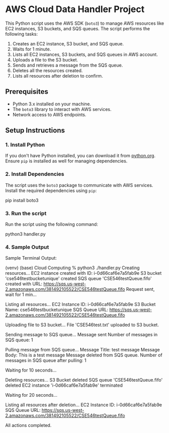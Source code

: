 # AWS Cloud Data Handler Project

This Python script uses the AWS SDK (`boto3`) to manage AWS resources like EC2 instances, S3 buckets, and SQS queues. The script performs the following tasks:

1. Creates an EC2 instance, S3 bucket, and SQS queue.
2. Waits for 1 minute.
3. Lists all EC2 instances, S3 buckets, and SQS queues in AWS account.
4. Uploads a file to the S3 bucket.
5. Sends and retrieves a message from the SQS queue.
6. Deletes all the resources created.
7. Lists all resources after deletion to confirm.

## Prerequisites

- Python 3.x installed on your machine.
- The `boto3` library to interact with AWS services.
- Network access to AWS endpoints.


## Setup Instructions


### 1. Install Python

If you don't have Python installed, you can download it from [python.org](https://www.python.org/downloads/). Ensure `pip` is installed as well for managing dependencies.

### 2. Install Dependencies

The script uses the `boto3` package to communicate with AWS services. Install the required dependencies using `pip`:

pip install boto3


### 3. Run the script 

Run the script using the following command:

python3 handler.py


### 4. Sample Output

Sample Terminal Output:

(venv) (base) Cloud Computing % python3 ./handler.py
Creating resources...
EC2 instance created with ID: i-0d66caf6e7a5fab9e
S3 bucket 'cse546testbucketunique' created
SQS queue 'CSE546testQueue.fifo' created with URL: https://sqs.us-west-2.amazonaws.com/381492105522/CSE546testQueue.fifo
Request sent, wait for 1 min...

Listing all resources...
EC2 Instance ID: i-0d66caf6e7a5fab9e
S3 Bucket Name: cse546testbucketunique
SQS Queue URL: https://sqs.us-west-2.amazonaws.com/381492105522/CSE546testQueue.fifo

Uploading file to S3 bucket...
File 'CSE546test.txt' uploaded to S3 bucket.

Sending message to SQS queue...
Message sent
Number of messages in SQS queue: 1

Pulling message from SQS queue...
Message Title: test message
Message Body: This is a test message
Message deleted from SQS queue.
Number of messages in SQS queue after pulling: 1

Waiting for 10 seconds...

Deleting resources...
S3 Bucket deleted
SQS queue 'CSE546testQueue.fifo' deleted
EC2 instance 'i-0d66caf6e7a5fab9e' terminated

Waiting for 20 seconds...

Listing all resources after deletion...
EC2 Instance ID: i-0d66caf6e7a5fab9e
SQS Queue URL: https://sqs.us-west-2.amazonaws.com/381492105522/CSE546testQueue.fifo

All actions completed.




